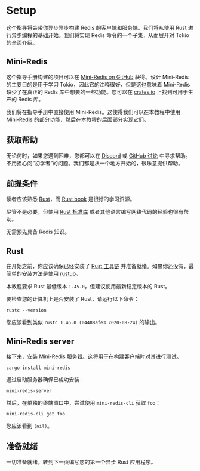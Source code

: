 # Setup

这个指导将会带你异步异步构建 Redis 的客户端和服务端。我们将从使用 Rust 进行异步编程的基础开始。我们将实现 Redis 命令的一个子集，从而展开对 Tokio 的全面介绍。

## Mini-Redis

这个指导手册构建的项目可以在 [Mini-Redis on GitHub](https://github.com/tokio-rs/mini-redis) 获得。设计 Mini-Redis 的主要目的是用于学习 Tokio，因此它的注释很好，但是这也意味着 Mini-Redis 缺少了在真正的 Redis 库中想要的一些功能。您可以在 [crates.io](https://crates.io/) 上找到可用于生产的 Redis 库。

我们将在指导手册中直接使用 Mini-Redis。这使得我们可以在本教程中使用 Mini-Redis 的部分功能，然后在本教程的后面部分实现它们。

## 获取帮助

无论何时，如果您遇到困难，您都可以在 [Discord](https://discord.gg/tokio) 或 [GitHub 讨论](https://github.com/tokio-rs/tokio/discussions) 中寻求帮助。不用担心问“初学者”的问题。我们都是从一个地方开始的，很乐意提供帮助。

## 前提条件

读者应该熟悉 [Rust](https://rust-lang.org/)，而 [Rust book](https://doc.rust-lang.org/book/) 是很好的学习资源。

尽管不是必要，但使用 [Rust 标准库](https://doc.rust-lang.org/std/) 或者其他语言编写网络代码的经验也很有帮助。

无需预先具备 Redis 知识。

## Rust

在开始之前，你应该确保已经安装了 [Rust 工具链](https://www.rust-lang.org/tools/install) 并准备就绪。如果你还没有，最简单的安装方法是使用 [rustup](https://rustup.rs/)。

本教程要求 Rust 最低版本 `1.45.0`，但建议使用最新稳定版本的 Rust。

要检查您的计算机上是否安装了 Rust，请运行以下命令：

```shell
rustc --version
```

您应该看到类似 `rustc 1.46.0 (04488afe3 2020-08-24)` 的输出。

## Mini-Redis server

接下来，安装 Mini-Redis 服务器。这将用于在构建客户端时对其进行测试。

```shell
cargo install mini-redis
```

通过启动服务器确保已成功安装：

```shell
mini-redis-server
```

然后，在单独的终端窗口中，尝试使用 `mini-redis-cli` 获取 `foo`：

```shell
mini-redis-cli get foo
```

您应该看到 `(nil)`。

## 准备就绪

一切准备就绪。转到下一页编写您的第一个异步 Rust 应用程序。
